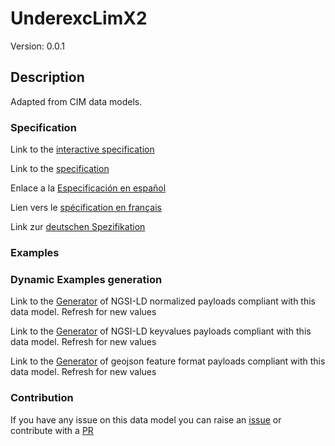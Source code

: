# UnderexcLimX2
Version: 0.0.1

## Description 

Adapted from CIM data models. 
### Specification

Link to the [interactive specification](https://swagger.lab.fiware.org/?url=https://raw.githubusercontent.com/smart-data-models/dataModel.EnergyCIM/master/UnderexcLimX2/swagger.yaml)

Link to the [specification](https://github.com/smart-data-models/dataModel.EnergyCIM/blob/master/UnderexcLimX2/doc/spec.md)

Enlace a la [Especificación en español](https://github.com/smart-data-models/dataModel.EnergyCIM/blob/master/UnderexcLimX2/doc/spec_ES.md)

Lien vers le [spécification en français](https://github.com/smart-data-models/dataModel.EnergyCIM/blob/master/UnderexcLimX2/doc/spec_FR.md)

Link zur [deutschen Spezifikation](https://github.com/smart-data-models/dataModel.EnergyCIM/blob/master/UnderexcLimX2/doc/spec_DE.md)
### Examples
### Dynamic Examples generation

Link to the [Generator](https://smartdatamodels.org/extra/ngsi-ld_generator.php?schemaUrl=https://raw.githubusercontent.com/smart-data-models/dataModel.EnergyCIM/master/UnderexcLimX2/schema.json&email=info@smartdatamodels.org) of NGSI-LD normalized payloads compliant with this data model. Refresh for new values

Link to the [Generator](https://smartdatamodels.org/extra/ngsi-ld_generator_keyvalues.php?schemaUrl=https://raw.githubusercontent.com/smart-data-models/dataModel.EnergyCIM/master/UnderexcLimX2/schema.json&email=info@smartdatamodels.org) of NGSI-LD keyvalues payloads compliant with this data model. Refresh for new values

Link to the [Generator](https://smartdatamodels.org/extra/geojson_features_generator_v1.0.php?schemaUrl=https://raw.githubusercontent.com/smart-data-models/dataModel.EnergyCIM/master/UnderexcLimX2/schema.json&email=info@smartdatamodels.org) of geojson feature format payloads compliant with this data model. Refresh for new values
### Contribution

 If you have any issue on this data model you can raise an [issue](https://github.com/smart-data-models/dataModel.EnergyCIM/issues)  or contribute with a [PR](https://github.com/smart-data-models/dataModel.EnergyCIM/pulls)